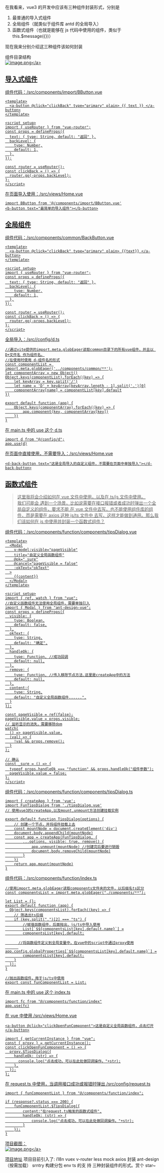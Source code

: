 在我看来，vue3 的开发中应该有三种组件封装形式，分别是<br/>

1. 最普通的导入式组件<br/>
2. 全局组件（就类似于组件库 antd 的全局导入）<br/>
3. 函数式组件（也就是能够在 js 代码中使用的组件，类似于 this.$message({})）<br/>

现在我来分别介绍这三种组件该如何封装

组件目录结构<br/>
<a data-fancybox title="image.png" href="https://p6-juejin.byteimg.com/tos-cn-i-k3u1fbpfcp/110a543422174c5b872ec95c63e31b6b~tplv-k3u1fbpfcp-watermark.image?">![image.png](https://p6-juejin.byteimg.com/tos-cn-i-k3u1fbpfcp/110a543422174c5b872ec95c63e31b6b~tplv-k3u1fbpfcp-watermark.image?)</a>

## 导入式组件

组件代码：/src/components/import/BButton.vue

```
<template>
  <a-button @click="clickBack" type="primary" plain> {{ text }} </a-button>
</template>

<script setup>
import { useRouter } from "vue-router";
const props = defineProps({
  text: { type: String, default: "返回" },
  backLevel: {
    type: Number,
    default: 1,
  },
});

const router = useRouter();
const clickBack = () => {
  router.go(-props.backLevel);
};
</script>
```

在页面导入使用：/src/views/Home.vue

```
import BButton from '@/components/import/BButton.vue'
<b-button text="最简单的导入组件"></b-button>
```

## 全局组件

组件代码：/src/components/common/BackButton.vue

```
<template>
  <a-button @click="clickBack" type="primary" plain> {{text}} </a-button>
</template>

<script setup>
import { useRouter } from "vue-router";
const props = defineProps({
  text: { type: String, default: "返回" },
  backLevel: {
    type: Number,
    default: 1,
  },
});

const router = useRouter();
const clickBack = () => {
  router.go(-props.backLevel);
};
</script>
```

全局导入：/src//config/d.ts

```
//通过vite提供的import.meta.globEager读取common目录下的所有vue组件，并且以 D+文件名 作为组件名。
//在使用时使用 d-组件名的形式
const componentList = import.meta.globEager('../components/common/**');
let componentArray = new Object()
Object.keys(componentList).forEach((key) => {
    let keyArray = key.split('/')
    let name = 'D' + keyArray[keyArray.length - 1].split('.')[0]
    componentArray[name] = componentList[key].default
})

export default function (app) {
    Object.keys(componentArray).forEach((key) => {
        app.component(key, componentArray[key])
    })
}
```

在 main.ts 中的 use 这个 d.ts

```
import d from "@/config/d";
app.use(d)
```

在页面中直接使用，不需要导入：/src/views/Home.vue

```
<d-back-button text="这是全局导入的自定义组件，不需要在页面中单独导入"></d-back-button>
```

## 函数式组件

> 这里我将会介绍如何在 vue 文件中使用，以及在 ts/js 文件中使用。<br/> 我们可能会
> 遇到一个场景，比如说需要在接口报错或者成功时弹出一个全局自定义的组件，要求不能
> 在 vue 文件中去写，也不能使用组件库的组件，而是需要在 axios 这种 js/ts 文件中
> 去写，这样才能做到通用。那么我们该如何在 js 中使用并封装一个函数式组件？

组件代码：/src/components/function/components/tipsDialog.vue

```
<template>
  <Modal
    v-model:visible="pageVisible"
    title="自定义全局函数组件"
    @ok="_sure"
    @cancel="pageVisible = false"
    :okText="okText"
  >
    {{content}}
  </Modal>
</template>

<script setup>
import { ref, watch } from "vue";
//自定义函数组件无法使用全局组件，需要单独引入
import { Modal } from "ant-design-vue";
const props = defineProps({
  visible: {
    type: Boolean,
    default: false,
  },
  okText: {
    type: String,
    default: "确定",
  },
  handleOk: {
    type: Function, //成功回调
    default: null,
  },
  remove: {
    type: Function, //传入移除节点方法,这里是createApp中的方法
    default: null,
  },
  content:{
    type: String,
    default: "自定义全局函数组件......",
  }
});

const pageVisible = ref(false);
pageVisible.value = props.visible;
// 监听显示的消失，需要移除dom
watch(
  () => pageVisible.value,
  (val) => {
    !val && props.remove();
  }
);

// 确认
const _sure = () => {
  typeof props.handleOk === "function" && props.handleOk("组件参数");
  pageVisible.value = false;
};
</script>
```

组件代码：/src/components/function/components/tipsDialog.ts

```
import { createApp } from 'vue';
import FunTipsDialog from './tipsDialog.vue'
// 使用vue3的createApp,以及mount,unmount方法创建挂载实例

export default function TipsDialog(options) {
    // 创建一个节点，并将组件挂载上去
    const mountNode = document.createElement('div')
    document.body.appendChild(mountNode)
    const app = createApp(FunTipsDialog, {
        ...options, visible: true, remove() {
            app.unmount(mountNode) //创建完后要进行销毁
            document.body.removeChild(mountNode)
        }
    })
    return app.mount(mountNode)
}
```

组件代码：/src/components/function/index.ts

```
//使用import.meta.globEager读取components文件夹的文件，以后缀名ts区分
const componentsList = import.meta.globEager("./components/**");

let List = {};
export default function (app) {
  Object.keys(componentsList).forEach((key) => {
    // 筛选出ts后缀
    if (key.split(".")[2] === "ts") {
        //赋值函数组件，后面抛出，js/ts中导入使用
        List[`$${componentsList[key].default.name}`] =
        componentsList[key].default;

      //将函数组件定义到全局变量中，在vue中的script中通过proxy使用
      app.config.globalProperties[`$${componentsList[key].default.name}`] =
        componentsList[key].default;
    }
  });
}

//抛出函数组件，用于js/ts中使用
export const funComponentList = List;
```

在 main.ts 中的 use 这个 index.ts

```
import fc from "@/components/function/index"
app.use(fc)
```

在 vue 中使用 /src/views/Home.vue

```
<a-button @click="clickOpenFunComponent">这是自定义全局函数组件，点击打开</a-button>

import { getCurrentInstance } from "vue";
const { proxy } = getCurrentInstance();
const clickOpenFunComponent = () => {
  proxy.$TipsDialog({
    handleOk: (str) => {
      console.log("点击成功，可以在此处做回调操作。"+str);
    },
  });
};
```

在 request.ts 中使用，当调用接口成功或报错时弹出 /src/config/request.ts

```
import { funComponentList } from "@/components/function/index";

if (response?.status === 200) {
    funComponentList.$TipsDialog({
        content:"在request.ts触发的函数式组件",
        handleOk: (str) => {
            console.log("点击成功，可以在此处做回调操作。"+str);
        }
    });
}
```

项目截图：<br/>
<a data-fancybox title="image.png" href="https://p9-juejin.byteimg.com/tos-cn-i-k3u1fbpfcp/4bd304c5249d4a9db4c79bd5ef1293e9~tplv-k3u1fbpfcp-watermark.image?">![image.png](https://p9-juejin.byteimg.com/tos-cn-i-k3u1fbpfcp/4bd304c5249d4a9db4c79bd5ef1293e9~tplv-k3u1fbpfcp-watermark.image?)</a>

[项目地址](https://github.com/upJiang/jiangVue3Test) 项目目前引入了: i18n vuex
v-router less mock axios 封装 ant-design（按需加载） srntry 构建分包 env ts 的支
持 三种封装组件的形式。赏个 star~
